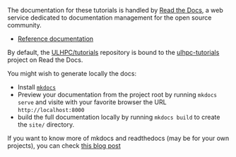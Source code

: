 The documentation for these tutorials is handled by [Read the Docs](https://readthedocs.org/), a web service dedicated to documentation management for the open source community.

* [Reference documentation](https://docs.readthedocs.org/en/latest/)

By default, the [ULHPC/tutorials](https://github.com/ULHPC/tutorials) repository is bound to the [ulhpc-tutorials](http://ulhpc-tutorials.rtfd.org) project on Read the Docs.

You might wish to generate locally the docs:

* Install [`mkdocs`](http://www.mkdocs.org/#installation)
* Preview your documentation from the project root by running `mkdocs serve` and visite with your favorite browser the URL `http://localhost:8000`
* build the full documentation locally by running `mkdocs build` to create the `site/` directory.


If you want to know more of mkdocs and readthedocs (may be for your own projects), you can check [this blog post](https://varrette.gforge.uni.lu/blog/2018/01/18/tutorial-mkdocs-and-readthedocs/)
